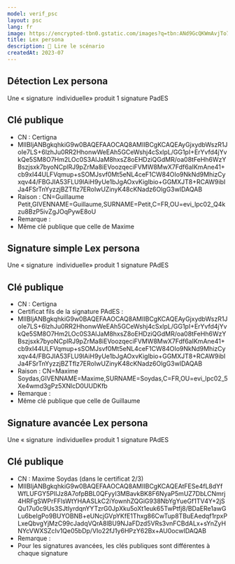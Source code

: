 ```yaml
---
model: verif_psc
layout: psc
lang: fr
image: https://encrypted-tbn0.gstatic.com/images?q=tbn:ANd9GcQKWmAvjTo79QytZHQ6RU-qE8Ei0zkPWekCifo0uI4pslbvSzW9qHjufgIt1pLcuEorg8Y&usqp=CAU
title: Lex persona
description: 📖 Lire le scénario
createdAt: 2023-07
---
```


## Détection Lex persona

Une « signature  individuelle» produit 1 signature PadES

## Clé publique

- CN : Certigna 
- MIIBIjANBgkqhkiG9w0BAQEFAAOCAQ8AMIIBCgKCAQEAyGjxydbWszR1JoIe7LS+6lzhJu0RR2HhonwWeEAh5GCeWshj4cSxlpL/GG1pI+ErYvfd4jYvkQe5SM8O7Hm2LOc0S3AIJaM8hxsZ8oEHDziQGdMR/oa08tFeHh6WzYBszjsxk7byoNCplRJ9pZrMa8iEVoozqeciFVMW8MwX7Fdf6aIKmAne41+cb9xI44ULFVqmup+sSOMJsvf0Mt5eNL4ceF1CW84OIo9NkNd9MhizCyxqv44/FBGJIA53FLU9lAiH9yUe1bJgAOxvKiglbio+GGMXJT8+RCAW9ibIJa4FSrTnYyzzjBZTflz7ERoIwUZinyK48cKNadz6OlgG3wIDAQAB
- Raison : CN=Guillaume Petit,GIVENNAME=Guillaume,SURNAME=Petit,C=FR,OU=evi_lpc02_Q4kzu8BzP5ivZgJOqPywE8oU
- Remarque :
- Même clé publique que celle de Maxime

## Signature simple Lex persona

Une « signature  individuelle» produit 1 signature PAdES

## Clé publique
- CN : Certigna
- Certificat fils de la signature PAdES :
- MIIBIjANBgkqhkiG9w0BAQEFAAOCAQ8AMIIBCgKCAQEAyGjxydbWszR1JoIe7LS+6lzhJu0RR2HhonwWeEAh5GCeWshj4cSxlpL/GG1pI+ErYvfd4jYvkQe5SM8O7Hm2LOc0S3AIJaM8hxsZ8oEHDziQGdMR/oa08tFeHh6WzYBszjsxk7byoNCplRJ9pZrMa8iEVoozqeciFVMW8MwX7Fdf6aIKmAne41+cb9xI44ULFVqmup+sSOMJsvf0Mt5eNL4ceF1CW84OIo9NkNd9MhizCyxqv44/FBGJIA53FLU9lAiH9yUe1bJgAOxvKiglbio+GGMXJT8+RCAW9ibIJa4FSrTnYyzzjBZTflz7ERoIwUZinyK48cKNadz6OlgG3wIDAQAB
- Raison : CN=Maxime Soydas,GIVENNAME=Maxime,SURNAME=Soydas,C=FR,OU=evi_lpc02_5Xe4wmd3gPz5XNlcD0UUDKfb
- Remarque :
- Même clé publique que celle de Guillaume

## Signature avancée Lex persona

Une « signature  individuelle» produit 1 signature PAdES

## Clé publique
- CN : Maxime Soydas   (dans le certificat 2/3)
- MIIBIjANBgkqhkiG9w0BAQEFAAOCAQ8AMIIBCgKCAQEAtFESe4fL8dYfWfLUFGY5PIlJz8A7ofpBBL0QFyyI3MBavkBK8F6NyaP5mUZ7DbLCNmrj4HRFgSWPrFFlsWtYHAASLkC2iYownhZQGiG938NbYgYueGf1TV4Y+2jSQu17u0c9Us3SJtIyrdqnYYTzrG0JpXku5oXt1euk65TwPtfj8/BDaERe1awGLu6beIgPo9BUYOBNB+eUNcjGVpYKfE1Thxg86CwTup8TBuEAedqf1rpxPLxeQbvgYjMzC99cJadqVQrA8lBU9NJaFDzd5VRs3vnFCBdALx+sYnZyHNYcVWXSZcIv1Qe05bDp/VIo22fJ1y6HPzY62Bx+AU0ocwIDAQAB
- Remarque :
- Pour les signatures avancées, les clés publiques sont différentes à chaque signature